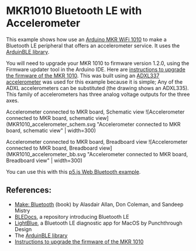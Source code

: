 # MKR1010 Bluetooth LE with Accelerometer

This example shows how use an [Arduino MKR WiFi 1010](https://store.arduino.cc/usa/arduino-mkr-wifi-1010) to make a Bluetooth LE peripheral that offers an accelerometer service. It uses the [ArduinBLE library](https://github.com/arduino-libraries/ArduinoBLE).

You will need to upgrade your MKR 1010 to firmware version 1.2.0, using the Firmware updater tool in the Arduino IDE.  Here are [instructions to upgrade the firmware of the MKR 1010](http://forum.arduino.cc/index.php?topic=579306.0).  This was built using an [ADXL337 accelerometer](https://www.sparkfun.com/products/12786) was used for this example because it is simple; Any of the ADXL accelerometers can be substituted (the drawing shows an ADXL335). This family of accelerometers has three analog voltage outputs for the three axes. 

Accelerometer connected to MKR board, Schematic view
![Accelerometer connected to MKR board, schematic view](MKR1010_accelerometer_schem.svg "Accelerometer connected to MKR board, schematic view" | width=300)

Accelerometer connected to MKR board, Breadboard view
![Accelerometer connected to MKR board, Breadboard view](MKR1010_accelerometer_bb.svg "Accelerometer connected to MKR board, Breadboard view" | width=300)

You can use this with this [p5.js Web Bluetooth example](https://github.com/tigoe/BluetoothLE-Examples/tree/master/p5-web-bluetooth).

## References: 
* [Make: Bluetooth](https://www.makershed.com/products/make-bluetooth) (book) by Alasdair Allan, Don Coleman, and Sandeep Mistry
* [BLEDocs](https://github.com/tigoe/BLEDocs/wiki), a repository introducing Bluetooth LE
* [LightBlue](https://itunes.apple.com/us/app/lightblue/id639944780?mt=12), a Bluetooth LE diagnostic app for MacOS by Punchthrough Design
* The [ArduinBLE library](https://github.com/arduino-libraries/ArduinoBLE)
* [Instructions to upgrade the firmware of the MKR 1010](http://forum.arduino.cc/index.php?topic=579306.0)
